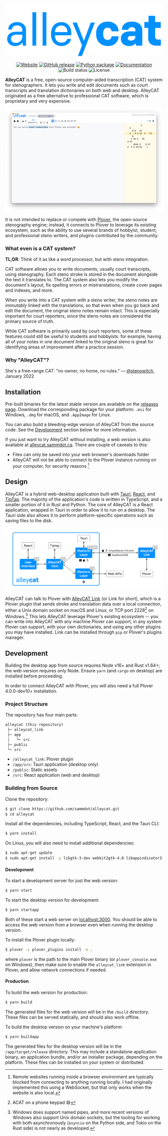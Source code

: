 <p align="center"><img alt="AlleyCAT" src="https://raw.githubusercontent.com/sammdot/alleycat/main/images/logo.svg"></p>

<p align="center">
<a href="https://alleycat.sammdot.ca"><img src="https://img.shields.io/website?url=https%3A%2F%2Falleycat.sammdot.ca" alt="Website"></a>
<a href="https://github.com/sammdot/alleycat/releases/latest"><img src="https://img.shields.io/github/v/release/sammdot/alleycat" alt="GitHub release"></a>
<a href="https://pypi.org/project/alleycat-link"><img src="https://img.shields.io/pypi/v/alleycat-link" alt="Python package"></a>
<a href="https://alleycat.readthedocs.io/en/stable/"><img src="https://readthedocs.org/projects/alleycat/badge/?version=stable" alt="Documentation"></a>
<img src="https://img.shields.io/github/workflow/status/sammdot/alleycat/build" alt="Build status">
<img src="https://img.shields.io/github/license/sammdot/alleycat" alt="License">
</p>

**AlleyCAT** is a free, open-source computer-aided transcription (CAT) system for stenographers. It lets you write and edit documents such as court transcripts and translation dictionaries on both web and desktop. AlleyCAT originated as a free alternative to professional CAT software, which is proprietary and very expensive.

![Screenshot of AlleyCAT running on macOS](https://raw.githubusercontent.com/sammdot/alleycat/main/images/screenshot.png)

It is not intended to replace or compete with [Plover](https://github.com/openstenoproject/plover), the open-source stenography engine; instead, it connects to Plover to leverage its existing ecosystem, such as the ability to use several brands of hobbyist, student, and professional steno writers, and plugins contributed by the community.

### What even is a CAT system?

**TL;DR**: Think of it as like a word processor, but with steno integration.

CAT software allows you to write documents, usually court transcripts, using stenography. Each steno stroke is stored in the document alongside the text it translates to. The CAT system also lets you modify the document's layout, fix spelling errors or mistranslations, create cover pages and indexes, and more.

When you write into a CAT system with a steno writer, the steno notes are _immutably_ linked with the translations, so that even when you go back and edit the document, the original steno notes remain intact. This is especially important for court reporters, since the steno notes are considered the primary source of truth.

While CAT software is primarily used by court reporters, some of these features could still be useful to students and hobbyists: for example, having all of your notes in one document linked to the original steno is great for identifying areas of improvement after a practice session.

### Why "AlleyCAT"?

She's a free-range CAT: "no owner, no home, no rules." &mdash; [@stenowitch](https://twitter.com/stenowitch), January 2022

## Installation

Pre-built binaries for the latest stable version are available on the [releases page](https://github.com/sammdot/alleycat/releases/latest). Download the corresponding package for your platform: `.msi` for Windows, `.dmg` for macOS, and `.AppImage` for Linux.

You can also build a bleeding-edge version of AlleyCAT from the source code. See the [Development](#development) section below for more information.

If you just want to try AlleyCAT without installing, a web version is also available at [alleycat.sammdot.ca](https://alleycat.sammdot.ca). There are couple of caveats to this:

- Files can only be saved into your web browser's downloads folder
- AlleyCAT will not be able to connect to the Plover instance running on your computer, for security reasons [^1]

[^1]: Remote websites running inside a browser environment are typically blocked from connecting to anything running locally. I had originally implemented this using a WebSocket, but that only works when the website is also local.

## Design

AlleyCAT is a hybrid web-desktop application built with [Tauri](https://tauri.app), [React](https://reactjs.org), and [TipTap](https://tiptap.dev). The majority of the application's code is written in TypeScript, and a smaller portion of it in Rust and Python. The core of AlleyCAT is a React application, wrapped in Tauri in order to allow it to run on a desktop. The Tauri side also allows it to perform platform-specific operations such as saving files to the disk.

![A diagram of all of AlleyCAT's components](https://raw.githubusercontent.com/sammdot/alleycat/main/images/diagram.svg)

AlleyCAT can talk to Plover with [AlleyCAT Link](https://pypi.org/project/alleycat-link) (or Link for short), which is a Plover plugin that sends stroke and translation data over a local connection, either a Unix domain socket on macOS and Linux, or TCP port 2228[^2] on Windows.[^3] This lets AlleyCAT leverage Plover's existing ecosystem -- you can write into AlleyCAT with any machine Plover can support, in any system Plover can support, with your own dictionaries, and using any other plugins you may have installed. Link can be installed through `pip` or Plover's plugins manager.

[^2]: ACAT on a phone keypad :smile:
[^3]: Windows does support named pipes, and more recent versions of Windows also support Unix domain sockets, but the tooling for working with both asynchronously (`asyncio` on the Python side, and Tokio on the Rust side) is not nearly as developed.

## Development

Building the desktop app from source requires Node v16+ and Rust v1.64+; the web version requires only Node. Ensure `yarn` (and `cargo` on desktop) are installed before proceeding.

In order to connect AlleyCAT with Plover, you will also need a full Plover 4.0.0-dev10+ installation.

### Project Structure

The repository has four main parts:

```
alleycat (this repository)
 ├─ alleycat_link
 ├─ app
 │   └─ src
 ├─ public
 └─ src
```

- `/alleycat_link`: Plover plugin
- `/app/src`: Tauri application (desktop only)
- `/public`: Static assets
- `/src`: React application (web and desktop)

### Building from Source

Clone the repository:

```bash
$ git clone https://github.com/sammdot/alleycat.git
$ cd alleycat
```

Install all the dependencies, including TypeScript, React, and the Tauri CLI:

```bash
$ yarn install
```

On Linux, you will also need to install additional dependencies:

```bash
$ sudo apt-get update
$ sudo apt-get install -y libgtk-3-dev webkit2gtk-4.0 libappindicator3-dev librsvg2-dev patchelf
```

#### Development

To start a development server for just the web version:

```bash
$ yarn start
```

To start the desktop version for development:

```bash
$ yarn startapp
```

Both of these start a web server on [localhost:3000](http://localhost:3000). You should be able to access the web version from a browser even when running the desktop version.

To install the Plover plugin locally:

```bash
$ plover -s plover_plugins install -e .
```

where `plover` is the path to the main Plover binary (or `plover_console.exe`
on Windows), then make sure to enable the `alleycat_link` extension in Plover, and allow network connections if needed.

#### Production

To build the web version for production:

```bash
$ yarn build
```

The generated files for the web version will be in the `/build` directory. These files can be served statically, and should also work offline.

To build the desktop version on your machine's platform:

```bash
$ yarn buildapp
```

The generated files for the desktop version will be in the `/app/target/release` directory. This may include a standalone application binary, an application bundle, and/or an installer package, depending on the platform. These files can be installed on your system or distributed.
